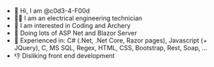- 👋 Hi, I am @c0d3-4-F00d
- 👨‍🎓 I am an electrical engineering technician
- 👀 I am interested in Coding and Archery
- 🌱 Doing lots of ASP Net and Blazor Server
- 📖 Experienced in: C# (.Net, .Net Core, Razor pages), Javascript (+ JQuery), C, MS SQL, Regex, HTML, CSS, Bootstrap, Rest, Soap, ...
- 👎 Disliking front end development
